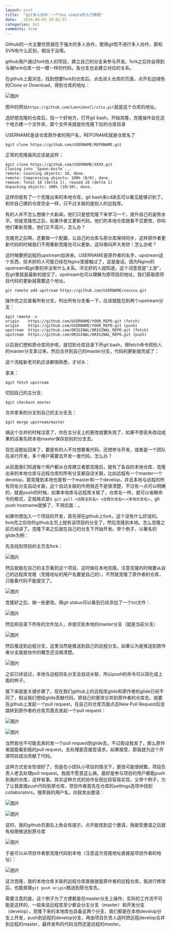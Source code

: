 ```yaml
---
layout: post
title:  "git多人协作：一个too simple的入门教程"
date:   2016-08-03 20:02:57
categories: Git
comments: true
---
```


Github的一大主要优势就在于强大的多人协作，使用git而不进行多人协作，那和SVN有什么区别，相当于没用。

github用户通过fork他人的项目，建立自己的分支来参与开发。fork之后你会得到与被fork仓库一份一模一样的代码，各分支也会建立对应的关系。

在github上面浏览，找到想要fork的仓库后，点击进入仓库的页面，点开右边绿色的Clone or Download，得到仓库的地址：

![图片](http://obdvl7z18.bkt.clouddn.com/gh-pages/img/20160804/p1.jpg)

图中的网址`https://github.com/LeonidasCl/vita.git`就是这个仓库的地址。

选好想克隆的仓库后，找一个好地方，打开git bash，开始克隆，克隆操作会在这个地方建一个文件夹，那个文件夹就是你克隆下拉的仓库目录

USERNAME是该仓库原作者的用户名，REPONAME就是仓库名了

`$git clone https://github.com/USERNAME/REPONAME.git`

正常的克隆画风应该是这样：

	$git clone https://github.com/USERNAME/XXXX.git
	Cloning into `Spoon-Knife`...
	remote: Counting objects: 10, done.
	remote: Compressing objects: 100% (8/8), done.
	remove: Total 10 (delta 1), reused 10 (delta 1)
	Unpacking objects: 100% (10/10), done.

这样你就有了一个克隆出来的本地仓库，git bash来cd进去可以看见能够识别了，和你自己建的仓库完全一样，只不过关联的是别人的远程库。

有的人并不怎么想搞个大新闻，他们只是想克隆下来学习一个，提升自己的姿势水平。但是克隆完之后，如果作者又更新代码，他们的本地仓库就看不见更改，你叫他们重新克隆，他们又不高兴，怎么办？

克隆完之后啊，还要做一个配置，让自己的仓库与原仓库保持同步，这样原作者更新代码的时候我们不用重新克隆也可以更新，这叫做闷声大发财！怎么办呢？

这时候要把远程的upstream加进来。USERNAME是原作者的名字，upstream这个东西，技术好的人可能已经在Nginx里接触过了，这是废话，因为Nginx的upstream和git里的并没有什么关系。洋文好的人就知道，这个词意思是“上游”，在git里就是最新的提交了。upstream也可以理解为原项目的地址，我们获取原项目代码的更新就需要这个地址。

`git remote add upstream https://github.com/USERNAME/xxxxxx.git`

操作完之后查看所有分支，列出所有分支看一下，应该就能见到两个upstream分支：

	$git remote -v
	origin    https://github.com/USERNAME/YOUR_REPO.git (fetch)
	origin    https://github.com/USERNAME/YOUR_REPO.git (push)
	upstream  https://github.com/ORIGINAL/ORIGINAL_REPO.git (fetch)
	upstream  https://github.com/ORIGINAL/ORIGINAL_REPO.git (push)

以后我们想和原仓库同步呢，就切到仓库目录下开git bash，用fetch命令把别人的master分支拿过来，然后合并到自己的master分支，代码的更新就完成了：

这个流程新老司机应该都很熟悉，才对头：

拿来：

`$git fetch upstream`

切回自己的主分支:

`$git checkout master`

合并拿来的分支到自己的主分支去：

`$git merge upstream/master`

搞这个合并的时候注意了，你在主分支上的更改就要失效了，如果不想丢失改动成果的话事先把本地master保存到别的分支去。

现在话题扯回来了，要是有的人不仅想要看代码，还想参与开发，或者是一个团队在进行开发，多个用户需要去开发一套代码，怎么办？

从前面我们知道每个用户都从仓库建立者那克隆后，就有了各自的本地仓库，克隆出来的本地仓库与远程仓库的所有分支都自动关联，比如远程有一个master一个develop，那克隆到本地也是有一个master和一个develop，并且本地与远程的所有同名分支自动关联，这个自动关联的作用我还不是很清楚，不过有一点可以明确的，就是push的时候，如果本地库与远程库关联了，仓库名一样，就可以省略命令的格式，正规格式是`$ git pull <远程主机名> <远程分支名>:<本地分支名>`，git push hostname就够了，不用后面<remote>：<local>。

如果你想加入一个项目的开发，首先得在github上fork，这个没有什么好说的。fork完之后你的github主页上就有该项目的分支了，然后克隆到本地。怎么克隆之前已经讲了。克隆下来之后就在自己的分支下开始开发。举个例子，以著名的glide为例：

先去找到项目的主页去fork：

![图片](http://obdvl7z18.bkt.clouddn.com/gh-pages/img/20160804/p11.jpg)

然后就能在自己的主页看到这个项目，这时候在本地克隆。注意克隆的时候要从自己的远程库克隆（克隆地址的用户名要是自己的），不然就克隆了原作者的仓库，只能看代码不能提交了。

![图片](http://obdvl7z18.bkt.clouddn.com/gh-pages/img/20160804/p2.jpg)

克隆好之后，做一些更改。用git status可以看到已经添加了一个txt文件：

![图片](http://obdvl7z18.bkt.clouddn.com/gh-pages/img/20160804/p3.jpg)

然后把目录下所有的文件加入，并提交到本地的master分支（就是当前分支）

![图片](http://obdvl7z18.bkt.clouddn.com/gh-pages/img/20160804/p4.jpg)

然后推送到远程分支，这里当然是推送到自己的远程分支。如果认为是推送到原作者分支就是协作的概念还没搞清楚。

![图片](http://obdvl7z18.bkt.clouddn.com/gh-pages/img/20160804/p5.jpg)

之前已经说过，本地与远程同名分支会自动关联，所以push的命令可以简化成上面的样子。

接下来就是关键步骤了。现在我们github上的远程库glide和原作者的glide已经不同了，假设我们想给glide贡献代码，把自己的更改合并到原作者的仓库去，就要在github上发起一个pull request，在自己的仓库页面点击New Pull Request后会跳转到原作者的仓库页面去发起一个pull request：

![图片](http://obdvl7z18.bkt.clouddn.com/gh-pages/img/20160804/p6.jpg)

![图片](http://obdvl7z18.bkt.clouddn.com/gh-pages/img/20160804/p7.jpg)

当然我也不可能去真的发一个pull request到glide去，不过假设我发了，那么原作者就能看到我的pull request，去处理是否接受请求，如果接受，那我就为这个开源项目成功贡献了代码。

这种方式安全性很好了，但是在小团队小项目的情况下，更改可能很频繁，项目负责人老去处理pull request。我就不愿意这么搞，最好是参与项目的用户都能push到我的仓库，这样省事。其实这种方式的协作反倒比较容易实现，又举个例子，为了让我直接push代码到原仓库，项目作者首先在仓库的settings选项中找到collaborators，搜索我的用户名，向我发出邀请：

![图片](http://obdvl7z18.bkt.clouddn.com/gh-pages/img/20160804/s0.jpg)

![图片](http://obdvl7z18.bkt.clouddn.com/gh-pages/img/20160804/s01.jpg)

这时，我的github页面右上角会有提示，点开能找到这个邀请，我接受邀请之后就有权限推送到原仓库

![图片](http://obdvl7z18.bkt.clouddn.com/gh-pages/img/20160804/s011.png)

于是可以从项目作者那克隆代码到本地（注意这次克隆地址直接是项目作者的地址）：

![图片](http://obdvl7z18.bkt.clouddn.com/gh-pages/img/20160804/s1.jpg)

这次克隆，我的本地仓库关联的远程仓库直接就是原作者的远程仓库，我进行修改后，也能直接`git push origin`推送到原仓库去。

需要注意的是，这个例子为了方便都是在master分支上操作，实际的工作流不可能是这样的，一般来说远程库至少都会分主分支（master）和开发分支（develop），克隆下来的本地库也具备这两个分支，我们都是在本地develop分支上开发，push到远程的develop分支，再由项目负责人适时把远程develop合并到远程的master，最终发布的代码当然还是远程的master。